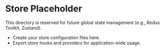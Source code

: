 # Store Placeholder

This directory is reserved for future global state management (e.g., Redux Toolkit, Zustand).

- Create your store configuration files here.
- Export store hooks and providers for application-wide usage.
